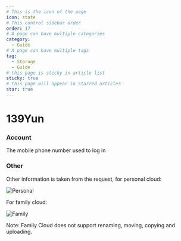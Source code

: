 ```yaml
---
# This is the icon of the page
icon: state
# This control sidebar order
order: 17
# A page can have multiple categories
category:
  - Guide
# A page can have multiple tags
tag:
  - Storage
  - Guide
# this page is sticky in article list
sticky: true
# this page will appear in starred articles
star: true
---
```

# 139Yun

### Account
The mobile phone number used to log in

### Other
Other information is taken from the request, for personal cloud:

![Personal](/img/drivers/139-personal.png)

For family cloud:

![Family](/img/drivers/139-family.png)

Note: Family Cloud does not support renaming, moving, copying and uploading.